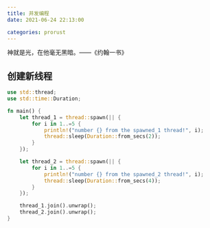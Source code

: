```yaml
---
title: 并发编程
date: 2021-06-24 22:13:00

categories: prorust
---
```


<html>
<div class="biblewords">
神就是光，在他毫无黑暗。——《约翰一书》
</div>
</html>

## 创建新线程

```rust
use std::thread;
use std::time::Duration;

fn main() {
    let thread_1 = thread::spawn(|| {
        for i in 1..=5 {
            println!("number {} from the spawned_1 thread!", i);
            thread::sleep(Duration::from_secs(2));
        }
    });

    let thread_2 = thread::spawn(|| {
        for i in 1..=5 {
            println!("number {} from the spawned_2 thread!", i);
            thread::sleep(Duration::from_secs(4));
        }
    });

    thread_1.join().unwrap();
    thread_2.join().unwrap();
}
```
